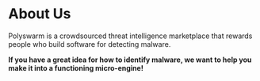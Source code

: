 # About Us

Polyswarm is a crowdsourced threat intelligence marketplace that rewards people who build software for detecting malware. 

**If you have a great idea for how to identify malware, we want to help you make it into a functioning micro-engine!**

